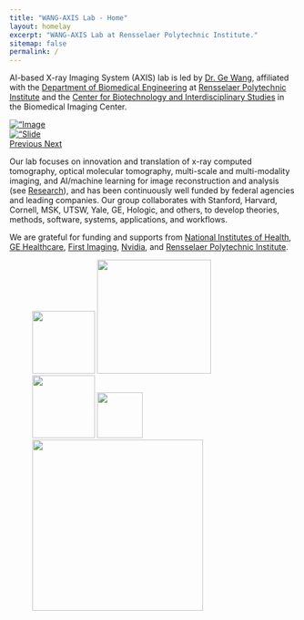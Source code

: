 ```yaml
---
title: "WANG-AXIS Lab - Home"
layout: homelay
excerpt: "WANG-AXIS Lab at Rensselaer Polytechnic Institute."
sitemap: false
permalink: /
---
```



AI-based X-ray Imaging System (AXIS) lab is led by [Dr. Ge Wang](https://www.linkedin.com/in/ge-wang-axis/), affiliated with the [Department of Biomedical Engineering](http://bme.rpi.edu/) at [Rensselaer Polytechnic Institute](http://www.rpi.edu/) and the [Center for Biotechnology and Interdisciplinary Studies](http://biotech.rpi.edu/) in the Biomedical Imaging Center. 



<!-- CSS for the carousel -->
<link rel=“stylesheet” href=“https://cdnjs.cloudflare.com/ajax/libs/twitter-bootstrap/4.5.3/css/bootstrap.min.css”>
<!-- JavaScript for the carousel -->
<script src=“https://cdnjs.cloudflare.com/ajax/libs/jquery/3.5.1/jquery.min.js”></script>
<script src=“https://cdnjs.cloudflare.com/ajax/libs/twitter-bootstrap/4.5.3/js/bootstrap.bundle.min.js”></script>
<div id=“carouselExampleControls” class=“carousel slide” data-ride=“carousel” data-interval=“false”>
  <div class=“carousel-inner”>
    <div class=“carousel-item active”>
      <a href= “https://spie.org/news/ge-wang-the-spie-aden-and-marjorie-meinel-technology-achievement-award”><img src=“https://raw.githubusercontent.com/WANG-AXIS/wang-axis.github.io/master/images/newspic/16805223459462_RPI_BME_Ge%20Wang_20221024_1.png” class=“d-block w-100” alt=“Image 1"></a>
    </div>
    <div class=“carousel-item”>
      <a href=“https://news.rpi.edu/content/2022/11/16/rensselaer-researchers-publish-research-nature-machine-intelligence-promoting”>
              <img src=“https://raw.githubusercontent.com/WANG-AXIS/wang-axis.github.io/master/images/WangMeta.png” alt=“Slide 1" />
      </a>
    </div>
  </div>
  <a class=“carousel-control-prev” href=“#carouselExampleControls” role=“button” data-slide=“prev”>
    <span class=“carousel-control-prev-icon” aria-hidden=“true”></span>
    <span class=“sr-only”>Previous</span>
  </a>
  <a class=“carousel-control-next” href=“#carouselExampleControls” role=“button” data-slide=“next”>
    <span class=“carousel-control-next-icon” aria-hidden=“true”></span>
    <span class=“sr-only”>Next</span>
  </a>
</div>




Our lab focuses on innovation and translation of x-ray computed tomography, optical molecular tomography, multi-scale and multi-modality imaging, and AI/machine learning for image reconstruction and analysis (see [Research](research)), and has been continuously well funded by federal agencies and leading companies. Our group collaborates with Stanford, Harvard, Cornell, MSK, UTSW, Yale, GE, Hologic, and others, to develop theories, methods, software, systems, applications, and workflows.



We are grateful for funding and supports from [National Institutes of Health](https://www.nih.gov/), [GE Healthcare](https://www.gehealthcare.com/), [First Imaging](http://www.first-imaging.com/), [Nvidia](https://www.nvidia.com/en-us/), and [Rensselaer Polytechnic Institute](https://www.rpi.edu).



<figure class="fourth">
  <img src="{{ site.url }}{{ site.baseurl }}/images/logopic/logo-nih.jpg" style="width: 110px">
  <img src="{{ site.url }}{{ site.baseurl }}/images/logopic/logo-ge-hc.png" style="width: 200px">
  <img src="{{ site.url }}{{ site.baseurl }}/images/logopic/firstImaging.png" style="width: 110px">
  <img src="{{ site.url }}{{ site.baseurl }}/images/logopic/logo-nvidia.png" style="width: 80px">
  <img src="{{ site.url }}{{ site.baseurl }}/images/logopic/logo-rpi.jpg" style="width: 300px">
</figure>
